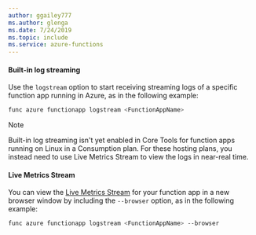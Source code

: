 ```yaml
---
author: ggailey777
ms.author: glenga
ms.date: 7/24/2019
ms.topic: include
ms.service: azure-functions
---
```


#### Built-in log streaming

Use the `logstream` option to start receiving streaming logs of a specific function app running in Azure, as in the following example:

```bash
func azure functionapp logstream <FunctionAppName>
```

>[!NOTE]
>Built-in log streaming isn't yet enabled in Core Tools for function apps running on Linux in a Consumption plan. For these hosting plans, you instead need to use Live Metrics Stream to view the logs in near-real time.

#### Live Metrics Stream

You can view the [Live Metrics Stream](../articles/azure-monitor/app/live-stream.md) for your function app in a new browser window by including the `--browser` option, as in the following example:

```bash
func azure functionapp logstream <FunctionAppName> --browser
```
